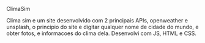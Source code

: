 ClimaSim

Clima sim e um site desenvolvido com 2 principais APIs, openweather e unsplash,
o principio do site e digitar qualquer nome de cidade do mundo, e obter fotos, e informacoes do clima dela.
Desenvolvi com JS, HTML e CSS.
